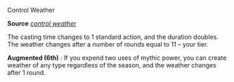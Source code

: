 Control Weather

**Source** [_control weather_](/pathfinderRPG/prd/spells/controlWeather.html#_control-weather)

The casting time changes to 1 standard action, and the duration doubles. The weather changes after a number of rounds equal to 11 – your tier.

**Augmented (6th)** : If you expend two uses of mythic power, you can create weather of any type regardless of the season, and the weather changes after 1 round.

